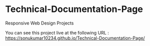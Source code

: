 # Technical-Documentation-Page
Responsive Web Design Projects

You can see this project live at the following URL : 
https://sonukumar10234.github.io/Technical-Documentation-Page/
